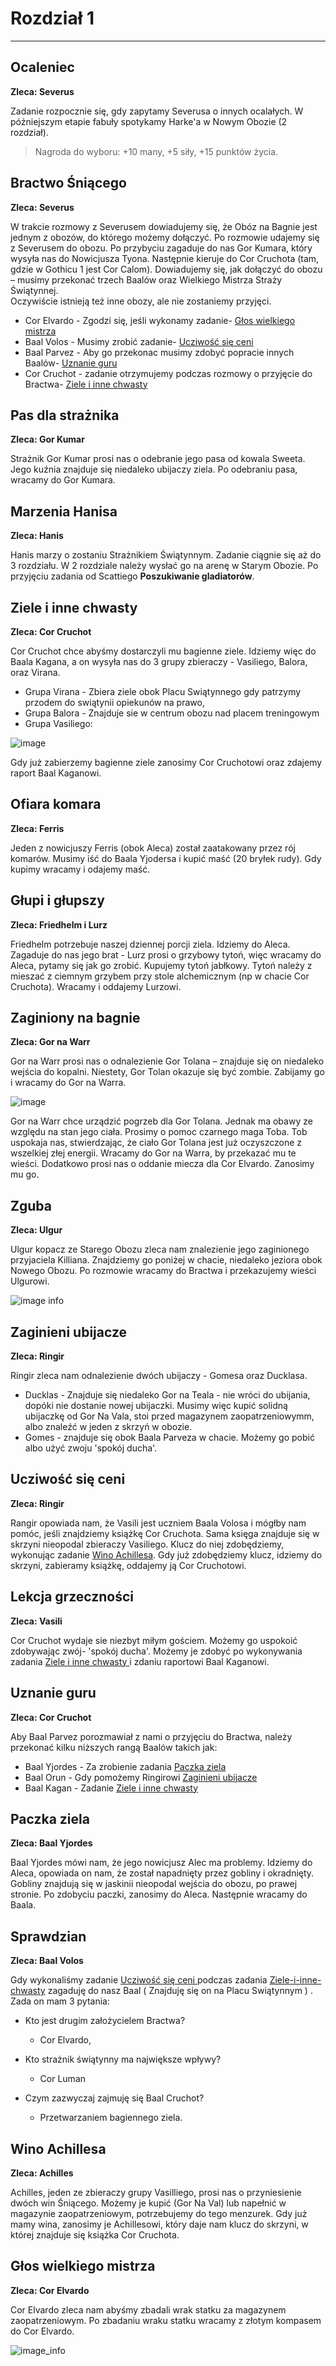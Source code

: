 # Rozdział 1

-----

## Ocaleniec ##

**Zleca: Severus**

Zadanie rozpocznie się, gdy zapytamy Severusa o innych ocalałych. W późniejszym etapie fabuły spotykamy Harke'a w Nowym Obozie (2 rozdział).

> Nagroda do wyboru: +10 many, +5 siły, +15 punktów życia.

## Bractwo Śniącego ##

**Zleca: Severus**

W trakcie rozmowy z Severusem dowiadujemy się, że Obóz na Bagnie jest jednym z obozów, do którego możemy dołączyć. Po rozmowie udajemy się z Severusem do obozu. Po przybyciu zagaduje do nas Gor Kumara, który wysyła nas do Nowicjusza Tyona. Następnie kieruje do Cor Cruchota (tam, gdzie w Gothicu 1 jest Cor Calom). Dowiadujemy się, jak dołączyć do obozu – musimy przekonać trzech Baalów oraz Wielkiego Mistrza Straży Świątynnej.  
Oczywiście istnieją też inne obozy, ale nie zostaniemy przyjęci. 

- Cor Elvardo - Zgodzi się, jeśli wykonamy zadanie- [Głos wielkiego mistrza](#Głos-wielkiego-mistrza) 
- Baal Volos -  Musimy zrobić zadanie- [Ucziwość się ceni](#Ucziwość-się-ceni) 
- Baal Parvez - Aby go przekonac musimy zdobyć popracie innych Baalów- [Uznanie guru](#Uznanie-guru) 
- Cor Cruchot - zadanie otrzymujemy podczas rozmowy o przyjęcie do Bractwa- [Ziele i inne chwasty](#Ziele-i-inne-chwasty)

## Pas dla strażnika ##

**Zleca: Gor Kumar**

Strażnik Gor Kumar prosi nas o odebranie jego pasa od kowala Sweeta. Jego kuźnia znajduje się niedaleko ubijaczy ziela. Po odebraniu pasa, wracamy do Gor Kumara.

## Marzenia Hanisa ##
**Zleca: Hanis**

Hanis marzy o zostaniu Strażnikiem Świątynnym. Zadanie ciągnie się aż do 3 rozdziału. W 2 rozdziale należy wysłać go na arenę w Starym Obozie. Po przyjęciu zadania od Scattiego **Poszukiwanie gladiatorów**.

## Ziele i inne chwasty ##

**Zleca: Cor Cruchot**

Cor Cruchot chce abyśmy dostarczyli mu bagienne ziele. Idziemy więc do Baala Kagana, a on wysyła nas do 3 grupy zbieraczy - Vasiliego, Balora, oraz Virana.

- Grupa Virana - Zbiera ziele obok Placu Swiątynnego gdy patrzymy przodem do swiątynii opiekunów na prawo,
- Grupa Balora - Znajduje sie w centrum obozu nad placem treningowym
- Grupa Vasiliego:
  
![image](https://imgur.com/t9bnKRI.png)

Gdy już zabierzemy bagienne ziele zanosimy Cor Cruchotowi oraz zdajemy raport Baal Kaganowi.

## Ofiara komara ##

**Zleca: Ferris**

Jeden z nowicjuszy Ferris (obok Aleca) został zaatakowany przez rój komarów. Musimy iść do Baala Yjodersa i kupić maść (20 bryłek rudy). Gdy kupimy wracamy i odajemy maść.

## Głupi i głupszy ## 

**Zleca: Friedhelm i Lurz**

Friedhelm potrzebuje naszej dziennej porcji ziela. Idziemy do Aleca. Zagaduje do nas jego brat - Lurz prosi o grzybowy tytoń, więc wracamy do Aleca, pytamy się jak go zrobić. Kupujemy tytoń jabłkowy. Tytoń należy z mieszać z ciemnym grzybem przy stole alchemicznym (np w chacie Cor Cruchota). Wracamy i oddajemy Lurzowi.

 ## Zaginiony na bagnie ##
 
 **Zleca: Gor na Warr**

Gor na Warr prosi nas o odnalezienie Gor Tolana – znajduje się on niedaleko wejścia do kopalni. Niestety, Gor Tolan okazuje się być zombie. Zabijamy go i wracamy do Gor na Warra.

![image](https://imgur.com/IRX2wxz.png)

Gor na Warr chce urządzić pogrzeb dla Gor Tolana. Jednak ma obawy ze względu na stan jego ciała. Prosimy o pomoc czarnego maga Toba. Tob uspokaja nas, stwierdzając, że ciało Gor Tolana jest już oczyszczone z wszelkiej złej energii. Wracamy do Gor na Warra, by przekazać mu te wieści. Dodatkowo prosi nas o oddanie miecza dla Cor Elvardo. Zanosimy mu go. 

## Zguba ##

**Zleca: Ulgur**
 
Ulgur kopacz ze Starego Obozu zleca nam znalezienie jego zaginionego przyjaciela Killiana. Znajdziemy go poniżej w chacie, niedaleko jeziora obok Nowego Obozu. Po rozmowie wracamy do Bractwa i przekazujemy wieści Ulgurowi.
 
![image info](https://imgur.com/pkV1Ogp.png)


## Zaginieni ubijacze ##

**Zleca: Ringir**

Ringir zleca nam odnalezienie dwóch ubijaczy - Gomesa oraz Ducklasa.

- Ducklas -  Znajduje się niedaleko Gor na Teala -  nie wróci do ubijania, dopóki nie dostanie nowej ubijaczki. Musimy więc kupić solidną ubijaczkę od Gor Na Vala, stoi przed magazynem zaopatrzeniowymm, albo znaleźć w jeden z skrzyń w obozie.
- Gomes - znajduje się obok Baala Parveza w chacie. Możemy go pobić albo użyć zwoju 'spokój ducha'.

## Ucziwość się ceni ##

**Zleca: Ringir**
 
Rangir opowiada nam, że Vasili jest uczniem Baala Volosa i mógłby nam pomóc, jeśli znajdziemy książkę Cor Cruchota. Sama księga znajduje się w skrzyni nieopodal zbieraczy Vasiliego. Klucz do niej zdobędziemy, wykonując zadanie [Wino Achillesa](#Wino-Achillesa). Gdy już zdobędziemy klucz, idziemy do skrzyni, zabieramy książkę, oddajemy ją Cor Cruchotowi.

## Lekcja grzeczności ##

**Zleca: Vasili**

Cor Cruchot wydaje sie niezbyt miłym gościem. Możemy go uspokoić zdobywając zwój- 'spokój ducha'. Możemy je zdobyć po wykonywania zadania [Ziele i inne chwasty ](#Ziele-i-inne-chwasty) i zdaniu raportowi Baal Kaganowi.

## Uznanie guru ##

**Zleca: Cor Cruchot**

Aby Baal Parvez porozmawiał z nami o przyjęciu do Bractwa, należy przekonać kilku niższych rangą Baalów takich jak:

- Baal Yjordes - Za zrobienie zadania [Paczka ziela](#Paczka-ziela) 
- Baal Orun - Gdy pomożemy Ringirowi [Zaginieni ubijacze](#Zaginieni-ubijacze) 
- Baal Kagan - Zadanie [Ziele i inne chwasty](#Ziele-i-inne-chwasty)

## Paczka ziela ##

**Zleca: Baal Yjordes**

Baal Yjordes mówi nam, że jego nowicjusz Alec ma problemy. Idziemy do Aleca, opowiada on nam, że został napadnięty przez gobliny i okradnięty. Gobliny znajdują się w jaskinii nieopodal wejścia do obozu, po prawej stronie. Po zdobyciu paczki, zanosimy do Aleca. Następnie wracamy do Baala.

##  Sprawdzian  ##

**Zleca: Baal Volos**

Gdy wykonaliśmy zadanie [Ucziwość się ceni ](#Ucziwość-się-ceni) podczas zadania [Ziele-i-inne-chwasty](#Ziele-i-inne-chwasty) zagaduję do nasz Baal ( Znajduję się on na Placu Swiątynnym ) . Zada on mam 3 pytania:
- Kto jest drugim założycielem Bractwa?
  
    - Cor Elvardo,
  
- Kto strażnik świątynny ma największe wpływy?

    - Cor Luman
 
- Czym zazwyczaj zajmuję się Baal Cruchot?

    - Przetwarzaniem bagiennego ziela. 

## Wino Achillesa ##

**Zleca: Achilles**

Achilles, jeden ze zbieraczy grupy Vasilliego, prosi nas o przyniesienie dwóch win Śniącego. Możemy je kupić (Gor Na Val) lub napełnić w magazynie zaopatrzeniowym, potrzebujemy do tego menzurek. Gdy już mamy wina, zanosimy je Achillesowi, który daje nam klucz do skrzyni, w której znajduje się książka Cor Cruchota.

## Głos wielkiego mistrza ##

 **Zleca: Cor Elvardo**
 
 Cor Elvardo zleca nam abyśmy zbadali wrak statku za magazynem zaopatrzeniowym. Po zbadaniu wraku statku wracamy z złotym kompasem do Cor Elvardo.
 
 ![image_info](https://imgur.com/MwuEMux.png)
